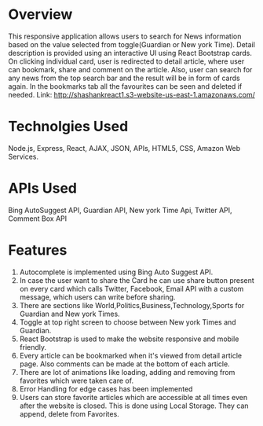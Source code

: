 **<h1>Overview</h1>**
This responsive application allows users to search for News information based on the value selected from toggle(Guardian or New york Time). Detail description is provided using an interactive UI using React Bootstrap cards. On clicking individual card, user is redirected to detail article, where user can bookmark, share and comment on the article. Also, user can search for any news from the top search bar and the result will be in form of cards again. In the bookmarks tab all the favourites can be seen and deleted if needed.
Link: http://shashankreact1.s3-website-us-east-1.amazonaws.com/

**<h1>Technolgies Used</h1>**
Node.js, Express, React, AJAX, JSON, APIs, HTML5, CSS, Amazon Web Services.

**<h1>APIs Used</h1>**
Bing AutoSuggest API, Guardian API, New york Time Api, Twitter API, Comment Box API

**<h1>Features</h1>**
1) Autocomplete is implemented using Bing Auto Suggest API.
2) In case the user want to share the Card he can use share button present on every card which calls Twitter, Facebook, Email API with a custom message, which users can write before sharing.
3) There are sections like World,Politics,Business,Technology,Sports for Guardian and New york Times.
4) Toggle at top right screen to choose between New york Times and Guardian.
4) React Bootstrap is used to make the website responsive and mobile friendly.
5) Every article can be bookmarked when it's viewed from detail article page. Also comments can be made at the bottom of each article.
6) There are lot of animations like loading, adding and removing from favorites which were taken care of.
7) Error Handling for edge cases has been implemented
8) Users can store favorite articles which are accessible at all times even after the website is closed. This is done using Local Storage. They can append, delete from Favorites.
